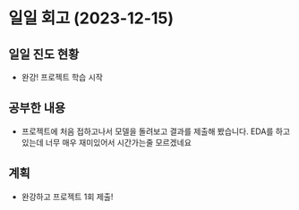 # 일일 회고 (2023-12-15)

## 일일 진도 현황
- 완강! 프로젝트 학습 시작

## 공부한 내용
- 프로젝트에 처음 접하고나서 모델을 돌려보고 결과를 제출해 봤습니다.
  EDA를 하고있는데 너무 매우 재미있어서 시간가는줄 모르겠네요

## 계획
- 완강하고 프로젝트 1회 제출!